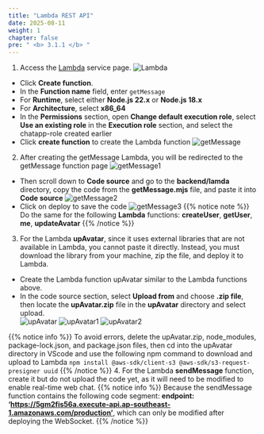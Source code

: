 ```yaml
---
title: "Lambda REST API"
date: 2025-08-11
weight: 1 
chapter: false
pre: " <b> 3.1.1 </b> "
---
```

1. Access the [Lambda](https://console.aws.amazon.com/lambda) service page.
![Lambda](/images/3.lambda-api/001.png)
  + Click **Create function**.
  + In the **Function name** field, enter ```getMessage```
  + For **Runtime**, select either **Node.js 22.x** or **Node.js 18.x**
  + For **Architecture**, select **x86_64**
  + In the **Permissions** section, open **Change default execution role**, select **Use an existing role** in the **Execution role** section, and select the chatapp-role created earlier
  + Click **create function** to create the Lambda function
![getMessage](/images/3.lambda-api/003.png)
2. After creating the getMessage Lambda, you will be redirected to the getMessage function page
![getMessage1](/images/3.lambda-api/004.png)
  + Then scroll down to **Code source** and go to the **backend/lamda** directory, copy the code from the **getMessage.mjs** file, and paste it into **Code source**
![getMessage2](/images/3.lambda-api/005.png)
  + Click on deploy to save the code
![getMessage3](/images/3.lambda-api/006.png)
{{% notice note %}}
Do the same for the following **Lambda** functions: **createUser**, **getUser**, **me**, **updateAvatar**
  {{% /notice %}}
3. For the Lambda **upAvatar**, since it uses external libraries that are not available in Lambda, you cannot paste it directly. Instead, you must download the library from your machine, zip the file, and deploy it to Lambda.
  + Create the Lambda function upAvatar similar to the Lambda functions above.  
  + In the code source section, select **Upload from** and choose **.zip file**, then locate the **upAvatar.zip** file in the **upAvatar** directory and select upload.  
![upAvatar](/images/3.lambda-api/007.png)
![upAvatar1](/images/3.lambda-api/008.png)
![upAvatar2](/images/3.lambda-api/009.png)

{{% notice info %}}
  To avoid errors, delete the upAvatar.zip, node_modules, package-lock.json, and package.json files, then cd into the upAvatar directory in VScode and use the following npm command to download and upload to Lambda ```npm install @aws-sdk/client-s3 @aws-sdk/s3-request-presigner uuid```
  {{% /notice %}}
4. For the Lambda **sendMessage** function, create it but do not upload the code yet, as it will need to be modified to enable real-time web chat.
{{% notice info %}}
Because the sendMessage function contains the following code segment: **endpoint: ‘https://5gm2fis56a.execute-api.ap-southeast-1.amazonaws.com/production’**, which can only be modified after deploying the WebSocket.
  {{% /notice %}}